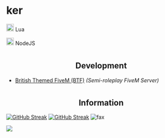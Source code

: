 <h1>ker</h1>



<img width="20" src="https://upload.wikimedia.org/wikipedia/commons/c/cf/Lua-Logo.svg" /> Lua

<img width="20" src="https://upload.wikimedia.org/wikipedia/commons/thumb/d/d9/Node.js_logo.svg/1280px-Node.js_logo.svg.png" /> NodeJS


# <h2 align="center">Development</h2>
- [British Themed FiveM (BTF)](https://discord.gg/btfrp) *(Semi-roleplay FiveM Server)*

# <h2 align="center">Information</h2>

[![GitHub Streak](https://github-readme-streak-stats.herokuapp.com?user=Stripbar&theme=transparent&hide_border=true)](https://git.io/streak-stats)
[![GitHub Streak](https://streak-stats.demolab.com/?user=stripbar)](https://git.io/streak-stats)
<img src="https://komarev.com/ghpvc/?username=stripbar&color=lightgray" alt="fax" width="" height="">
<p><img src="http://github-profile-summary-cards.vercel.app/api/cards/profile-details?username=stripbar&theme=transparent" />
